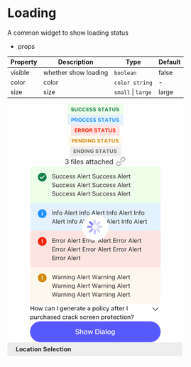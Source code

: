 # Loading

A common widget to show loading status

- props

| Property | Description          | Type               | Default |
|----------|----------------------|--------------------|---------|
| visible  | whether show loading | `boolean`          | false   |
| color    | color                | `color string`     | -       |
| size     | size                 | `small` \| `large` | large   |

![loading](./img/loading.gif)